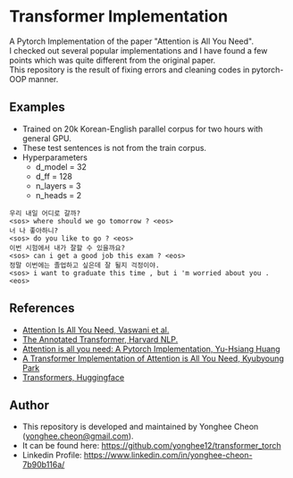 # Transformer Implementation
A Pytorch Implementation of the paper "Attention is All You Need".   
I checked out several popular implementations and I have found a few points which was quite different from the original paper.   
This repository is the result of fixing errors and cleaning codes in pytorch-OOP manner. 

## Examples
- Trained on 20k Korean-English parallel corpus for two hours with general GPU.
- These test sentences is not from the train corpus.
- Hyperparameters
    - d_model = 32
    - d_ff = 128
    - n_layers = 3
    - n_heads = 2
```
우리 내일 어디로 갈까?
<sos> where should we go tomorrow ? <eos>
너 나 좋아하니?
<sos> do you like to go ? <eos>
이번 시험에서 내가 잘할 수 있을까요?
<sos> can i get a good job this exam ? <eos>
정말 이번에는 졸업하고 싶은데 잘 될지 걱정이야.
<sos> i want to graduate this time , but i 'm worried about you . <eos>
```

## References
- [Attention Is All You Need, Vaswani et al.](https://arxiv.org/abs/1706.03762)
- [The Annotated Transformer, Harvard NLP.](https://nlp.seas.harvard.edu/2018/04/03/attention.html)
- [Attention is all you need: A Pytorch Implementation, Yu-Hsiang Huang](https://github.com/jadore801120/attention-is-all-you-need-pytorch)
- [A Transformer Implementation of Attention is All You Need, Kyubyoung Park](https://github.com/Kyubyong/transformer)
- [Transformers, Huggingface](https://github.com/huggingface/transformers)

## Author
- This repository is developed and maintained by Yonghee Cheon (yonghee.cheon@gmail.com).      
- It can be found here: https://github.com/yonghee12/transformer_torch
- Linkedin Profile: https://www.linkedin.com/in/yonghee-cheon-7b90b116a/